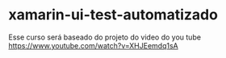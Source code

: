 # xamarin-ui-test-automatizado

Esse curso será baseado do projeto do video do you tube
https://www.youtube.com/watch?v=XHJEemdq1sA
